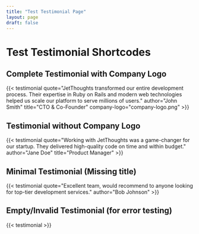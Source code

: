 ```yaml
---
title: "Test Testimonial Page"
layout: page
draft: false
---
```


# Test Testimonial Shortcodes

## Complete Testimonial with Company Logo

{{< testimonial quote="JetThoughts transformed our entire development process. Their expertise in Ruby on Rails and modern web technologies helped us scale our platform to serve millions of users." author="John Smith" title="CTO & Co-Founder" company-logo="company-logo.png" >}}

## Testimonial without Company Logo

{{< testimonial quote="Working with JetThoughts was a game-changer for our startup. They delivered high-quality code on time and within budget." author="Jane Doe" title="Product Manager" >}}

## Minimal Testimonial (Missing title)

{{< testimonial quote="Excellent team, would recommend to anyone looking for top-tier development services." author="Bob Johnson" >}}

## Empty/Invalid Testimonial (for error testing)

{{< testimonial >}}